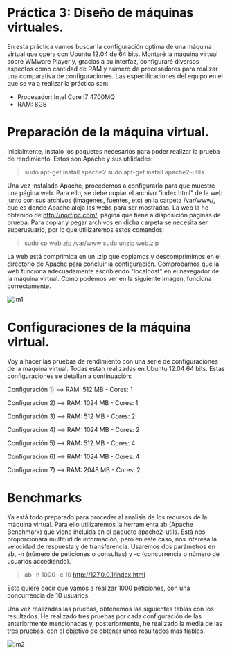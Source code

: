 Práctica 3: Diseño de máquinas virtuales.
===========================================

En esta práctica vamos buscar la configuración optima de una máquina virtual que opera con Ubuntu 12.04 de 64 bits.
Montaré la máquina virtual sobre WMware Player y, gracias a su interfaz, configuraré diversos aspectos como cantidad de RAM y número de procesadores para realizar una comparativa de configuraciones.
Las especificaciones del equipo en el que se va a realizar la práctica son:

  - Procesador: Intel Core i7 4700MQ
  - RAM: 8GB


Preparación de la máquina virtual.
=====================================

Inicialmente, instalo los paquetes necesarios para poder realizar la prueba de rendimiento. Estos son Apache y sus utilidades:

>sudo apt-get install apache2
>sudo apt-get install apache2-utils

Una vez instalado Apache, procedemos a configurarlo para que muestre una página web. Para ello, se debe copiar el archivo "index.html" de la web junto con sus archivos (imágenes, fuentes, etc) en la carpeta /var/www/, que es donde Apache aloja las webs para ser mostradas. La web la he obtenido de http://norfipc.com/, página que tiene a disposición páginas de prueba. Para copiar y pegar archivos en dicha carpeta se necesita ser superusuario, por lo que utilizaremos estos comandos:

> sudo cp web.zip /var/www
> sudo unzip web.zip

La web está comprimida en un .zip que copiamos y descomprimimos en el directorio de Apache para concluir la configuración.
Comprobamos que la web funciona adecuadamente escribiendo "localhost" en el navegador de la máquina virtual. Como podemos ver en la siguiente imagen, funciona correctamente.

![im1](https://dl.dropbox.com/s/m4c62x7ttwqg9wx/Captura%20de%20pantalla%20de%202014-01-13%2001%3A14%3A21.png)

Configuraciones de la máquina virtual.
=======================================

Voy a hacer las pruebas de rendimiento con una serie de configuraciones de la máquina virtual. Todas están realizadas en Ubuntu 12.04 64 bits. Estas configuraciones se detallan a continuación:

Configuración 1) --> RAM: 512 MB - Cores: 1   
                        
                  
Configuracion 2) --> RAM: 1024 MB - Cores: 1
                 

Configuración 3) --> RAM: 512 MB - Cores: 2      
                                            
                  
Configuracion 4) --> RAM: 1024 MB - Cores: 2
                 
                  
Configuración 5) --> RAM: 512 MB - Cores: 4      
                                           
                  
Configuracion 6) --> RAM: 1024 MB - Cores: 4

                 
Configuracion 7) --> RAM: 2048 MB - Cores: 2


Benchmarks
============

Ya está todo preparado para proceder al analisis de los recursos de la máquina virtual. Para ello utilizaremos la herramienta ab (Apache Benchmark) que viene incluida en el paquete apache2-utils. Está nos proporcionará multitud de información, pero en este caso, nos interesa la velocidad de respuesta y de transferencia. Usaremos dos parámetros en ab, -n (número de peticiones o consultas) y -c (concurrencia o número de usuarios accediendo).

> ab -n 1000 -c 10 http://127.0.0.1/index.html

Esto quiere decir que vamos a realizar 1000 peticiones, con una concurrencia de 10 usuarios.

Una vez realizadas las pruebas, obtenemos las siguientes tablas con los resultados. He realizado tres pruebas por cada configuración de las anteriormente mencionadas y, posteriormente, he realizado la media de las tres pruebas, con el objetivo de obtener unos resultados mas fiables.

![im2](https://dl.dropbox.com/s/cytc1gqdhij9la3/Captura%20de%20pantalla%20de%202014-01-13%2002%3A54%3A04.png)






















